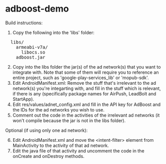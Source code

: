 adboost-demo
============

Build instructions:

1. Copy the following into the 'libs' folder:
<pre>
  libs/
    armeabi-v7a/
      libocs.so
    adboost.jar
</pre>
2. Copy into the libs folder the jar(s) of the ad network(s) that you want to integrate with. Note that some of them will require you to reference an entire project, such as 'google-play-services_lib' or 'mopub-sdk'.
3. Edit AndroidManifest.xml: Remove the stuff that's irrelevant to the ad network(s) you're integarting with, and fill in the stuff which is relevant, if there is any (specifically package names for AirPush, LeadBolt and StartApp).
4. Edit res/values/adnet_config.xml and fill in the API key for AdBoost and the IDs for the ad networks you wish to use.
5. Comment out the code in the activities of the irrelevant ad networks (it won't compile because the jar is not in the libs folder).

Optional (if using only one ad network):

6. Edit AndroidManifest.xml and move the &lt;intent-filter&gt; element from MainActivity to the activity of that ad network.
7. Edit the java file of that activity and uncomment the code in the onCreate and onDestroy methods.
